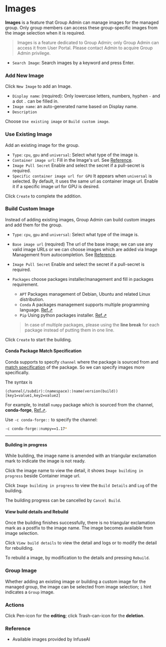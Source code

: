 # Images

**Images** is a feature that Group Admin can manage images for the managed group. Only group members can access these group-specific images from the image selection when it is required.

> Images is a feature dedicated to Group Admin; only Group Admin can access it from User Portal. Please contact Admin to acquire Group Admin privilege.

* `Search Image`: Search images by a keyword and press Enter.

### Add New Image

Click `New Image` to add an Image.

* `Display name`: (required): Only lowercase letters, numbers, hyphen `-` and a dot `.` can be filled in.
* `Image name`: an auto-generated name based on Display name.
* `Description`

Choose `Use existing image` or `Build custom image`.

### Use Existing Image

Add an existing image for the group.

* `Type`: `cpu`, `gpu` and `universal`: Select what type of the image is.
* `Container image url`: Fill in the Image's url. See [Reference](broken-reference).
* `Image Pull Secret` Enable and select the secret if a pull-secret is required.
* `Specific container image url for GPU` It appears when `universal` is selected. By default, it uses the same url as container image url. Enable it if a specific image url for GPU is desired.

Click `Create` to complete the addition.

### Build Custom Image

Instead of adding existing images, Group Admin can build custom images and add them for the group.

* `Type`: `cpu`, `gpu` and `universal`: Select what type of the image is.
* `Base image url` (required) The url of the base image; we can use any valid image URLs or we can choose images which are added via Image Management from autocompletion. See [Reference](broken-reference).
* `Image Pull Secret` Enable and select the secret if a pull-secret is required.
*   `Packages` choose packages installer/management and fill in packages requirement.

    * `APT` Packages management of Debian, Ubuntu and related Linux distribution.
    * `Conda` A packages management supports multiple programming language. [Ref.⇗](https://docs.conda.io/projects/conda/en/latest/user-guide/tasks/manage-pkgs.html#installing-packages)
    * `Pip` Using python packages installer. [Ref.⇗](https://packaging.python.org/tutorials/installing-packages/#use-pip-for-installing)

    > In case of multiple packages, please using the **line break** for each package instead of putting them in one line.

Click `Create` to start the building.

#### Conda Package Match Specification

Conda supports to specify `channel` where the package is sourced from and [match specification](https://docs.conda.io/projects/conda-build/en/latest/resources/package-spec.html#package-match-specifications) of the package. So we can specify images more specifically.

The syntax is

```
(channel(/subdir):(namespace):)name(version(build))[key1=value1,key2=value2]
```

For example, to install `numpy` package which is sourced from the channel, **conda-forge**, [Ref.⇗](https://anaconda.org/conda-forge/numpy).

Use `-c conda-forge::` to specify the channel:

```bash
-c conda-forge::numpy==1.17*
```

***

#### Building in progress

While building, the image name is amended with an triangular exclamation mark to indicate the image is not ready.

Click the image name to view the detail, it shows `Image building in progress` beside Container image url.

Click `Image building in progress` to view the `Build Details` and `Log` of the building.

The building progress can be cancelled by `Cancel Build`.

#### View build details and Rebuild

Once the building finishes successfully, there is no triangular exclamation mark as a postfix to the image name. The image becomes available from image selection.

Click `View build details` to view the detail and logs or to modify the detail for rebuilding.

To rebuild a image, by modification to the details and pressing `Rebuild`.

### Group Image

Whether adding an existing image or building a custom image for the managed group, the image can be selected from image selection; `i` hint indicates a `Group` image.

### Actions

Click Pen-icon for the **editing**; click Trash-can-icon for the **deletion**.

### Reference

* Available images provided by InfuseAI
